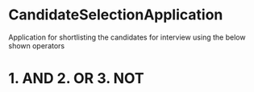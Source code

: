# CandidateSelectionApplication
Application for shortlisting the candidates for interview using the below shown operators
# 1. AND    2. OR   3. NOT
